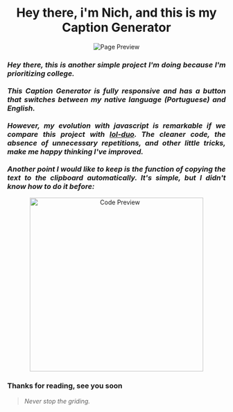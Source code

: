 <h1 align="center"> Hey there, i'm Nich, and this is my Caption Generator</h1>
 
<p align="center">
  <img src="https://github.com/italicnich/CaptionGenerator/blob/main/readmeimg/img-gif .gif" alt="Page Preview">
</p>

<h3 align="justify"> <i>Hey there, this is another simple project I'm doing because I'm prioritizing college. <br><br> This Caption Generator is fully responsive and has a button that switches between my native language (Portuguese) and English. <br><br> However, my evolution with javascript is remarkable if we compare this project with <a href="https://github.com/italicnich/lol-duo">lol-duo</a>. The cleaner code, the absence of unnecessary repetitions, and other little tricks, make me happy thinking I've improved. <br><br> Another point I would like to keep is the function of copying the text to the clipboard automatically. It's simple, but I didn't know how to do it before: </i> </h3>
 
 
<p align="center">
  <img src="https://github.com/italicnich/CaptionGenerator/blob/main/readmeimg/code.png" alt="Code Preview" width="400">
</p>

<h3 align="justify">
Thanks for reading, see you soon
</h3>

> *Never stop the griding.*
 

 
